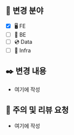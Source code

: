 ## 🧰 변경 분야
* [x] 🖥️ FE
* [ ] 🔧 BE
* [ ] 💿 Data
* [ ] 🎩 Infra

## ✒️ 변경 내용
* 여기에 작성

## 📢 주의 및 리뷰 요청
* 여기에 작성